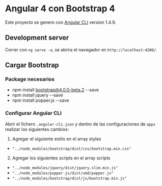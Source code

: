 # Angular 4 con Bootstrap 4

Este proyecto se genero con [Angular CLI](https://github.com/angular/angular-cli) version 1.4.9.

## Development server

Correr con `ng serve -o`, se abrira el navegador en `http://localhost:4200/`.

## Cargar Bootstrap

### Package necesarios
* npm install bootstrap@4.0.0-beta.2 --save
* npm install jquery --save
* npm install popper.js --save

### Configurar Angular CLI
Abrir el fichero `.angular-cli.json` y dentro de las configuraciones de `apps` realizar los siguientes cambios:
1. Agregar el siguiente estilo en el array styles
* `"../node_modules/bootstrap/dist/css/bootstrap.min.css"`
2. Agregar los siguientes scripts en el array scripts
* `"../node_modules/jquery/dist/jquery.slim.min.js"`
* `"../node_modules/popper.js/dist/umd/popper.js"`
* `"../node_modules/bootstrap/dist/js/bootstrap.min.js"`